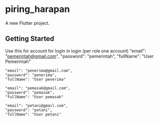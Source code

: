 # piring_harapan

A new Flutter project.

## Getting Started
Use this for account for login in login (per role one account)
    "email": "pemerintah@gmail.com",
    "password": "pemerintah",
    "fullName": "User Pemerintah"

    "email": "penerima@gmail.com",
    "password": "penerima",
    "fullName": "User penerima"

    "email": "pemasak@gmail.com",
    "password": "pemasak",
    "fullName": "User pemasak"

    "email": "petani@gmail.com",
    "password": "petani",
    "fullName": "User petani"

